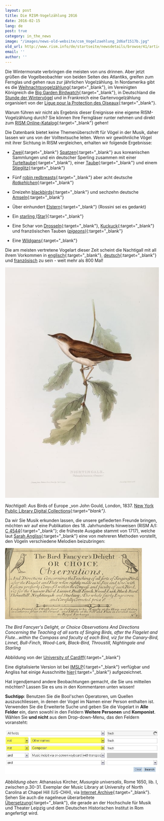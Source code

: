 ```yaml
---
layout: post
title: Die RISM-Vogelzählung 2016
date: 2016-02-15
lang: de
post: true
category: in_the_news
image: "/images/news-old-website/csm_Vogelzaehlung_2d6af1517b.jpg"
old_url: http://www.rism.info/de/startseite/newsdetails/browse/41/article/64/the-2016-rism-bird-count.html
email: ''
author: ''
---
```


Die Wintermonate verbringen die meisten von uns drinnen. Aber jetzt grüßen die Vogelbeobachter von beiden Seiten des Atlantiks, greifen zum Fernglas und gehen raus zur jährlichen Vogelzählung. In Nordamerika gibt es die [Weihnachtsvogelzählung](http://www.audubon.org/conservation/science/christmas-bird-count){:target="_blank"}, im Vereinigten Königreich die [Big Garden Birdwatch](https://www.rspb.org.uk/birdwatch/){:target="_blank"}, in Deutschland die [Stunde der Wintervögel](http://www.nabu.de/aktionenundprojekte/stundederwintervoegel/ "external-link-new-window") und in Frankreich eine Gartenvogelzählung organisiert von der [Ligue pour la Protection des Oiseaux](https://www.lpo.fr/actualites/les-30-et-31-janvier-2016-4e-edition-du-comptage-national-des-oiseaux-des-jardins){:target="_blank"}.

Warum führen wir nicht als Ergebnis dieser Ereignisse eine eigeme RISM-Vogelzählung durch? Sie können Ihre Ferngläser runter nehmen und direkt zum [RISM Online-Katalog](https://opac.rism.info/metaopac/start.do?View=rism){:target="_blank"} gehen!

Die Datenbank bietet keine Themenüberschrift für Vögel in der Musik, daher lassen wir uns von der Volltextsuche leiten. Wenn wir gewöhnliche Vögel mit ihrer Sichtung in RISM vergleichen, erhalten wir folgende Ergebnisse:

- [Zwei](https://opac.rism.info/search?id=350000332){:target="_blank"} [Spatzen](https://opac.rism.info/search?id=350001256){:target="_blank"} aus koreanischen Sammlungen und ein deutscher Sperling zusammen mit einer [Turteltaube](https://opac.rism.info/search?id=220033222){:target="_blank"}, einer [Taube](https://opac.rism.info/search?id=301005537){:target="_blank"} und einem [Stieglitz](https://opac.rism.info/search?id=452517826){:target="_blank"}

- Fünf [robin redbreasts](https://opac.rism.info/search?View=rism&q=robin&q=red&q=breast){:target="_blank"} aber acht deutsche [_Rotkehlchen_](https://opac.rism.info/search?View=rism&q=Rotkehlchen){:target="_blank"}

- Dreizehn [blackbirds](https://opac.rism.info/search?View=rism&q=blackbird){:target="_blank"} und sechzehn deutsche [Amseln](https://opac.rism.info/search?View=rism&q=amsel){:target="_blank"}

- Über einhundert [Elstern](https://opac.rism.info/search?View=rism&q=elster){:target="_blank"} (Rossini sei es gedankt)

- Ein [starling (Star)](https://opac.rism.info/search?id=00000990042495){:target="_blank"}

- Eine Schar von [Drosseln](https://opac.rism.info/search?View=rism&q=thrush){:target="_blank"}, [Kuckuck](https://opac.rism.info/search?View=rism&q=cuckoo){:target="_blank"} und französischen Tauben ([_pigeons)_](https://opac.rism.info/search?View=rism&q=pigeons){:target="_blank"}

- Eine [Wildgans](https://opac.rism.info/search?id=350000507){:target="_blank"}


Die am meisten vertretene Vogelart dieser Zeit scheint die Nachtigall mit all ihrem Vorkommen in [englisch](https://opac.rism.info/search?View=rism&q=Nightingale){:target="_blank"}, [deutsch](https://opac.rism.info/search?View=rism&q=nachtigall){:target="_blank"} und [französisch](https://opac.rism.info/search?View=rism&q=rossignol "external-link-new-window") zu sein - weit mehr als 800 Mal!

![Nightingale](/resources-old-website/news/Vogelzaehlung_nightingale.JPG)

_Nachtigall: Aus_ Birds of Europe _von John Gould, London, 1837. [New York Public Library Digital Collections](http://digitalcollections.nypl.org/items/510d47d9-7491-a3d9-e040-e00a18064a99){:target="_blank"}._

Da wir Sie Musik erkunden lassen, die unsere gefiederten Freunde bringen, möchten wir auf eine Publikation des 18. Jahrhunderts hinweisen (RISM A/I: [C 4544](https://opac.rism.info/search?id=00000990011878){:target="_blank"}; die früheste Ausgabe stammt von 1717), welche laut [Sarah Angliss](http://www.sarahangliss.com/talks/birdfancyersdelightnotes){:target="_blank"} eine von mehreren Methoden vorstellt, den Vögeln verschiedene Melodien beizubringen:

![Bird Fancyer's Delight](/resources-old-website/news/Vogelzaehlung_bird_fancyers.jpg)

_The Bird Fancyer's Delight, or Choice Observations And Directions Concerning the Teaching of all sorts of Singing Birds, after the Flagelet and Flute...within the Compass and faculty of each Bird, viz for the Canary-Bird, Linnet, Bull-Finch, Wood-Lark, Black-Bird, Throustill, Nightingale and Starling_

Abbildung von der [University of Cardiff](https://www.cardiff.ac.uk/special-collections/explore/collection/mackworth-music-scores){:target="_blank"}

Eine digitalisierte Version ist bei [IMSLP](http://imslp.org/wiki/The_Bird_Fancyer's_Delight_%28Walsh,_John%29){:target="_blank"} verfügbar und Angliss hat einige Ausschnitte [hier](https://soundcloud.com/sarahangliss/sets/the-bird-fancyers-delight){:target="_blank"} aufgezeichnet.

Hat irgendjemand andere Beobachtungen gemacht, die Sie uns mitteilen möchten? Lassen Sie es uns in den Kommentaren unten wissen!

**Suchtipp**: Benutzen Sie die Bool'schen Operatoren, um Quellen auszuschliessen, in denen der Vogel im Namen einer Person enthalten ist. Verwenden Sie die Erweiterte Suche und geben Sie die Vogelart in **Alle Felder** ein, dann sowohl in den Feldern **Weitere Personen** und **Komponist**. Wählen Sie **und nicht** aus dem Drop-down-Menu, das den Feldern voransteht:

![advanced search](/resources-old-website/news/Vogelzaehlung_opac.jpg)


_Abbildung oben_: Athanasius Kircher, _Musurgia universalis_, Rome 1650, lib. I, zwischen p.30-31. Exemplar der Music Library at University of North Carolina at Chapel Hill (US-CHH), via [Internet Archive](https://archive.org/details/athanasiikircherkirc){:target="_blank"}.
Sehen Sie auch die nagelneue überarbeitete [Übersetzung](http://www.hmt-leipzig.de/home/fachrichtungen/institut-fuer-musikwissenschaft/forschung/musurgia-universalis/){:target="_blank"}, die gerade an der Hochschule für Musik und Theater Leipzig und dem Deutschen Historischen Institut in Rom angefertigt wird.
